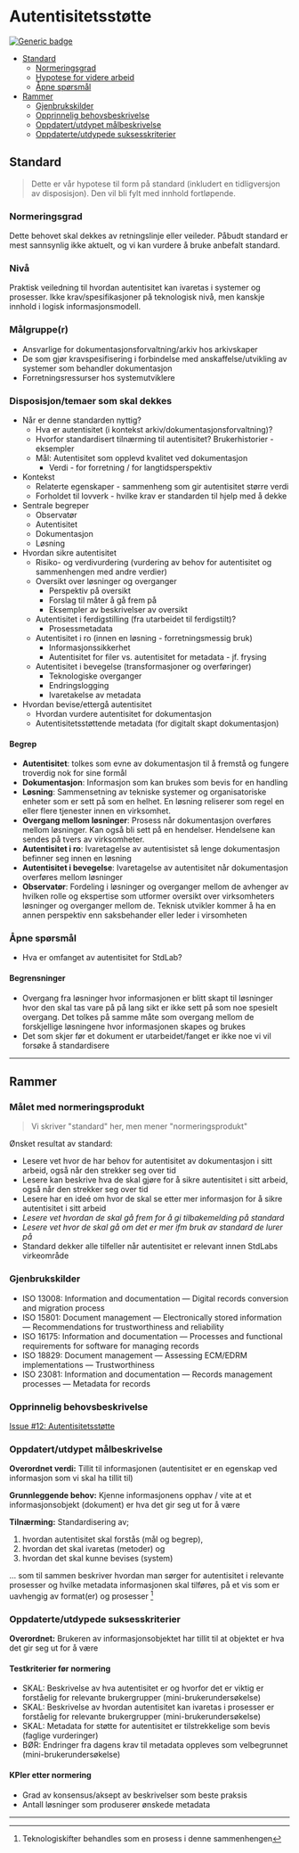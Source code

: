 # Autentisitetsstøtte

[![Generic badge](https://img.shields.io/badge/Status-Kladd-red.svg)](https://shields.io/)

<!-- MarkdownTOC -->

- [Standard](#standard)
	- [Normeringsgrad](#normeringsgrad)
	- [Hypotese for videre arbeid](#hypotese-for-videre-arbeid)
	- [Åpne spørsmål](#%C3%A5pne-sp%C3%B8rsm%C3%A5l)
- [Rammer](#rammer)
	- [Gjenbrukskilder](#gjenbrukskilder)
	- [Opprinnelig behovsbeskrivelse](#opprinnelig-behovsbeskrivelse)
	- [Oppdatert/utdypet målbeskrivelse](#oppdatertutdypet-m%C3%A5lbeskrivelse)
	- [Oppdaterte/utdypede suksesskriterier](#oppdaterteutdypede-suksesskriterier)

<!-- /MarkdownTOC -->


## Standard

> Dette er vår hypotese til form på standard (inkludert en tidligversjon av disposisjon). Den vil bli fylt med innhold fortløpende.

### Normeringsgrad

Dette behovet skal dekkes av retningslinje eller veileder. Påbudt standard er mest sannsynlig ikke aktuelt, og vi kan vurdere å bruke anbefalt standard.

### Nivå

Praktisk veiledning til hvordan autentisitet kan ivaretas i systemer og prosesser. Ikke krav/spesifikasjoner på teknologisk nivå, men kanskje innhold i logisk informasjonsmodell.
<!-- Dette er fortsatt ganske uklart for oss, men det blir nok klarere etterhvert -->

### Målgruppe(r)

- Ansvarlige for dokumentasjonsforvaltning/arkiv hos arkivskaper
- De som gjør kravspesifisering i forbindelse med anskaffelse/utvikling av systemer som behandler dokumentasjon
- Forretningsressurser hos systemutviklere

### Disposisjon/temaer som skal dekkes

* Når er denne standarden nyttig?
	* Hva er autentisitet (i kontekst arkiv/dokumentasjonsforvaltning)?
	* Hvorfor standardisert tilnærming til autentisitet? Brukerhistorier - eksempler
	* Mål: Autentisitet som opplevd kvalitet ved dokumentasjon
		* Verdi - for forretning / for langtidsperspektiv
* Kontekst
	* Relaterte egenskaper - sammenheng som gir autentisitet større verdi
	* Forholdet til lovverk - hvilke krav er standarden til hjelp med å dekke
* Sentrale begreper
    * Observatør
	* Autentisitet
    * Dokumentasjon
    * Løsning
* Hvordan sikre autentisitet
	* Risiko- og verdivurdering (vurdering av behov for autentisitet og sammenhengen med andre verdier)
	* Oversikt over løsninger og overganger
	    * Perspektiv på oversikt
	    * Forslag til måter å gå frem på
	    * Eksempler av beskrivelser av oversikt
	* Autentisitet i ferdigstilling (fra utarbeidet til ferdigstilt)?
		* Prosessmetadata
	* Autentisitet i ro (innen en løsning - forretningsmessig bruk)
		* Informasjonssikkerhet
		* Autentisitet for filer vs. autentisitet for metadata - jf. frysing
	* Autentisitet i bevegelse (transformasjoner og overføringer)
		* Teknologiske overganger
		* Endringslogging
		* Ivaretakelse av metadata	
* Hvordan bevise/ettergå autentisitet
	* Hvordan vurdere autentisitet for dokumentasjon
	* Autentisitetsstøttende metadata (for digitalt skapt dokumentasjon)

#### Begrep

* **Autentisitet**: tolkes som evne av dokumentasjon til å fremstå og fungere troverdig nok for sine formål
* **Dokumentasjon**: Informasjon som kan brukes som bevis for en handling
* **Løsning**: Sammensetning av tekniske systemer og organisatoriske enheter som er sett på som en helhet. En løsning reliserer som regel en eller flere tjenester innen en virksomhet.
* **Overgang mellom løsninger**: Prosess når dokumentasjon overføres mellom løsninger. Kan også bli sett på en hendelser. Hendelsene kan sendes på tvers av virksomheter.
* **Autentisitet i ro**: Ivaretagelse av autentisistet så lenge dokumentasjon befinner seg innen en løsning
* **Autentisitet i bevegelse**: Ivaretagelse av autentisitet når dokumentasjon overføres mellom løsninger
* **Observatør**: Fordeling i løsninger og overganger mellom de avhenger av hvilken rolle og ekspertise som utformer oversikt over virksomheters løsninger og overganger mellom de. Teknisk utvikler kommer å ha en annen perspektiv enn saksbehander eller leder i virsomheten

### Åpne spørsmål

* Hva er omfanget av autentisitet for StdLab?

#### Begrensninger
<!-- Dette kapittelet vil nok fjernes på et tidspunkt -->

* Overgang fra løsninger hvor informasjonen er blitt skapt til løsninger hvor den skal tas vare på på lang sikt er ikke sett på som noe spesielt overgang. Det tolkes på samme måte som overgang mellom de forskjellige løsningene hvor informasjonen skapes og brukes
* Det som skjer før et dokument er utarbeidet/fanget er ikke noe vi vil forsøke å standardisere

---

## Rammer

### Målet med normeringsprodukt

> Vi skriver "standard" her, men mener "normeringsprodukt"

Ønsket resultat av standard:

* Lesere vet hvor de har behov for autentisitet av dokumentasjon i sitt arbeid, også når den strekker seg over tid
* Lesere kan beskrive hva de skal gjøre for å sikre autentisitet i sitt arbeid, også når den strekker seg over tid
* Lesere har en ideé om hvor de skal se etter mer informasjon for å sikre autentisitet i sitt arbeid
* _Lesere vet hvordan de skal gå frem for å gi tilbakemelding på standard_
* _Lesere vet hvor de skal gå om det er mer ifm bruk av standard de lurer på_
* Standard dekker alle tilfeller når autentisitet er relevant innen StdLabs virkeområde

### Gjenbrukskilder

- ISO 13008: Information and documentation — Digital records conversion and migration process
- ISO 15801: Document management — Electronically stored information — Recommendations for trustworthiness and reliability
- ISO 16175: Information and documentation — Processes and functional requirements for software for managing records
- ISO 18829: Document management — Assessing ECM/EDRM implementations — Trustworthiness
- ISO 23081: Information and documentation — Records management processes — Metadata for records

### Opprinnelig behovsbeskrivelse

[Issue #12: Autentisitetsstøtte](https://github.com/arkivverket/standardlab/issues/12)

### Oppdatert/utdypet målbeskrivelse

**Overordnet verdi:** Tillit til informasjonen (autentisitet er en egenskap ved informasjon som vi skal ha tillit til)

**Grunnleggende behov:** Kjenne informasjonens opphav / vite at et informasjonsobjekt (dokument) er hva det gir seg ut for å være

**Tilnærming:** Standardisering av;

1. hvordan autentisitet skal forstås (mål og begrep), 
2. hvordan det skal ivaretas (metoder) og 
3. hvordan det skal kunne bevises (system) 

… som til sammen beskriver hvordan man sørger for autentisitet i relevante prosesser og hvilke metadata informasjonen skal tilføres, på et vis som er uavhengig av format(er) og prosesser [^1]

### Oppdaterte/utdypede suksesskriterier

**Overordnet:** Brukeren av informasjonsobjektet har tillit til at objektet er hva det gir seg ut for å være

#### Testkriterier før normering

- SKAL: Beskrivelse av hva autentisitet er og hvorfor det er viktig er forståelig for relevante brukergrupper (mini-brukerundersøkelse)
- SKAL: Beskrivelse av hvordan autentisitet kan ivaretas i prosesser er forståelig for relevante brukergrupper (mini-brukerundersøkelse)
- SKAL: Metadata for støtte for autentisitet er tilstrekkelige som bevis (faglige vurderinger)
- BØR: Endringer fra dagens krav til metadata oppleves som velbegrunnet (mini-brukerundersøkelse)

#### KPIer etter normering

- Grad av konsensus/aksept av beskrivelser som beste praksis
- Antall løsninger som produserer ønskede metadata

----------

[^1]: Teknologiskifter behandles som en prosess i denne sammenhengen
